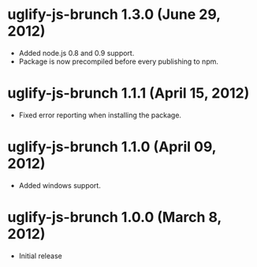 # uglify-js-brunch 1.3.0 (June 29, 2012)
* Added node.js 0.8 and 0.9 support.
* Package is now precompiled before every publishing to npm.

# uglify-js-brunch 1.1.1 (April 15, 2012)
* Fixed error reporting when installing the package.

# uglify-js-brunch 1.1.0 (April 09, 2012)
* Added windows support.

# uglify-js-brunch 1.0.0 (March 8, 2012)
* Initial release
